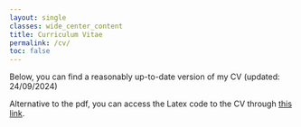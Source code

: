 ```yaml
---
layout: single
classes: wide_center_content
title: Curriculum Vitae
permalink: /cv/
toc: false
---
```


Below, you can find a reasonably up-to-date version of my CV (updated: 24/09/2024)

<p>
<object data="/assets/documents/cv.pdf" width="1000" height="1000" type='application/pdf'></object>
</p>


Alternative to the pdf, you can access the Latex code to the CV through [this link](https://www.overleaf.com/read/qskcdhxwfjsv#96b102).